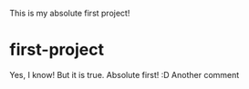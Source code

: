 This is my absolute first project!

# first-project

Yes, I know! But it is true. Absolute first! :D
Another comment
